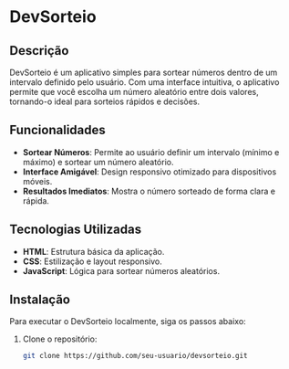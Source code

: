 # DevSorteio

## Descrição

DevSorteio é um aplicativo simples para sortear números dentro de um intervalo definido pelo usuário. Com uma interface intuitiva, o aplicativo permite que você escolha um número aleatório entre dois valores, tornando-o ideal para sorteios rápidos e decisões.

## Funcionalidades

- **Sortear Números**: Permite ao usuário definir um intervalo (mínimo e máximo) e sortear um número aleatório.
- **Interface Amigável**: Design responsivo otimizado para dispositivos móveis.
- **Resultados Imediatos**: Mostra o número sorteado de forma clara e rápida.

## Tecnologias Utilizadas

- **HTML**: Estrutura básica da aplicação.
- **CSS**: Estilização e layout responsivo.
- **JavaScript**: Lógica para sortear números aleatórios.

## Instalação

Para executar o DevSorteio localmente, siga os passos abaixo:

1. Clone o repositório:

   ```bash
   git clone https://github.com/seu-usuario/devsorteio.git
